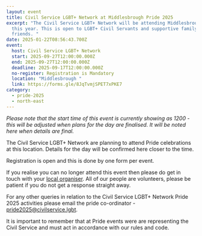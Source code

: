```yaml
---
layout: event
title: Civil Service LGBT+ Network at Middlesbrough Pride 2025
excerpt: "The Civil Service LGBT+ Network will be attending Middlesbrough Pride
  this year. This is open to LGBT+ Civil Servants and supportive family and
  friends. "
date: 2025-01-22T08:56:43.700Z
event:
  host: Civil Service LGBT+ Network
  start: 2025-09-27T12:00:00.000Z
  end: 2025-09-27T12:00:00.000Z
  deadline: 2025-09-17T12:00:00.000Z
  no-register: Registration is Mandatory
  location: "Middlesbrough "
  link: https://forms.gle/8JqTvmjSPET7xPKE7
category:
  - pride-2025
  - north-east
---
```

*P﻿lease note that the start time of this event is currently showing as 1200 - this will be adjusted when plans for the day are finalised. It will be noted here when details are final.*

The Civil Service LGBT+ Network are planning to attend Pride celebrations at this location. Details for the day will be confirmed here closer to the time. 

Registration is open and this is done by one form per event.

I﻿f you realise you can no longer attend this event then please do get in touch with your [local organiser](https://www.civilservice.lgbt/team/). All of our people are volunteers, please be patient if you do not get a response straight away. 

F﻿or any other queries in relation to the Civil Service LGBT+ Network Pride 2025 activities please email the pride co-ordinator - [pride2025@civilservice.lgbt](mailto:pride2025@civilservice.lgbt).

I﻿t is important to remember that at Pride events were are representing the Civil Service and must act in accordance with our rules and code.